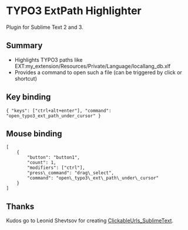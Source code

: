 # TYPO3 ExtPath Highlighter

Plugin for Sublime Text 2 and 3.

## Summary

* Highlights TYPO3 paths like EXT:my\_extension/Resources/Private/Language/locallang\_db.xlf
* Provides a command to open such a file (can be triggered by click or shortcut)

## Key binding

```User/Default (Linux).sublime-keymap
{ "keys": ["ctrl+alt+enter"], "command": "open_typo3_ext_path_under_cursor" }
```

## Mouse binding

```User/Default (Linux).sublime-mousemap
[
    {
        "button": "button1",
        "count": 1,
        "modifiers": ["ctrl"],
        "press\_command": "drag\_select",
        "command": "open\_typo3\_ext\_path\_under\_cursor"
    }
]
```

## Thanks

Kudos go to Leonid Shevtsov for creating [ClickableUrls_SublimeText](https://github.com/leonid-shevtsov/ClickableUrls_SublimeText).
